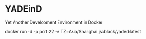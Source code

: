 # YADEinD
Yet Another Development Environment in Docker

docker run -d -p port:22 -e TZ=Asia/Shanghai jscblack/yaded:latest
